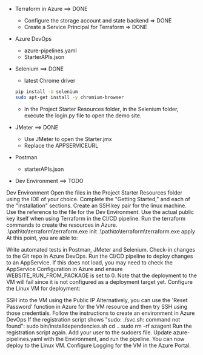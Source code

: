- Terraform in Azure ==> DONE
  - Configure the storage account and state backend => DONE
  - Create a Service Principal for Terraform => DONE

- Azure DevOps
  - azure-pipelines.yaml
  - StarterAPIs.json

- Selenium ==> DONE
  - latest Chrome driver

  ```bash
  pip install -U selenium
  sudo apt-get install -y chromium-browser
  ```
  - In the Project Starter Resources folder, in the Selenium folder, execute the login.py file to open the demo site.

- JMeter ==> DONE
  - Use JMeter to open the Starter.jmx
  - Replace the APPSERVICEURL

- Postman
  - starterAPIs.json

- Dev Environment ==> TODO

Dev Environment
Open the files in the Project Starter Resources folder using the IDE of your choice.
Complete the "Getting Started,” and each of the "Installation" sections.
Create an SSH key pair for the linux machine. Use the reference to the file for the Dev Environment. Use the actual public key itself when using Terraform in the CI/CD pipeline.
Run the terraform commands to create the resources in Azure.
.\path\to\terraform\terraform.exe init
.\path\to\terraform\terraform.exe apply
At this point, you are able to:

Write automated tests in Postman, JMeter and Selenium.
Check-in changes to the Git repo in Azure DevOps.
Run the CI/CD pipeline to deploy changes to an AppService. If this does not load, you may need to check the AppService Configuration in Azure and ensure WEBSITE_RUN_FROM_PACKAGE is set to 0.
Note that the deployment to the VM will fail since it is not configured as a deployment target yet.
Configure the Linux VM for deployment:

SSH into the VM using the Public IP
Alternatively, you can use the 'Reset Password' function in Azure for the VM resource and then try SSH using those credentials.
Follow the instructions to create an environment in Azure DevOps
If the registration script shows "sudo: ./svc.sh: command not found":
sudo bin/installdependencies.sh
cd ..
sudo rm -rf azagent
Run the registration script again.
Add your user to the sudoers file.
Update azure-pipelines.yaml with the Environment, and run the pipeline. You can now deploy to the Linux VM.
Configure Logging for the VM in the Azure Portal.
